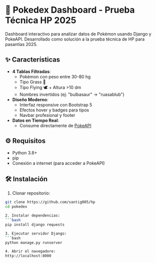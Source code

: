 # 🚀 Pokedex Dashboard - Prueba Técnica HP 2025

Dashboard interactivo para analizar datos de Pokémon usando Django y PokeAPI. Desarrollado como solución a la prueba técnica de HP para pasantías 2025.

## ✨ Características

- **4 Tablas Filtradas**: 
  - Pokémon con peso entre 30-80 hg
  - Tipo Grass 🌿
  - Tipo Flying 🕊️ + Altura >10 dm
  - Nombres invertidos (ej: "bulbasaur" → "ruasablub")
- **Diseño Moderno**: 
  - Interfaz responsive con Bootstrap 5
  - Efectos hover y badges para tipos
  - Navbar profesional y footer
- **Datos en Tiempo Real**: 
  - Consume directamente de [PokeAPI](https://pokeapi.co/)

## ⚙️ Requisitos

- Python 3.8+
- pip
- Conexión a internet (para acceder a PokeAPI)

## 🛠️ Instalación

1. Clonar repositorio:
```bash
git clone https://github.com/santig005/hp
cd pokedex

2. Instalar dependencias:
```bash
pip install django requests

3. Ejecutar servidor Django:
```bash
python manage.py runserver

4. Abrir el navegadore:
http://localhost:8000
